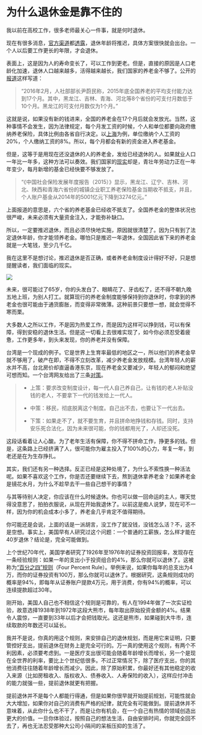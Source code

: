 # 为什么退休金是靠不住的

我以前在高校工作，很多老师最关心一件事，就是何时退休。

现在有很多消息，[官方渠道](http://www.chinanews.com/gn/2016/07-28/7953908.shtml)都[透露](http://politics.caijing.com.cn/20160717/4149486.shtml)，退休年龄将推迟，具体方案很快就会出台。一个人以后要工作更长的年限，才会退休。

表面上，这是因为人的寿命变长了，可以工作到更老。但是，直接的原因是人口老龄化加速，退休人口越来越多，活得越来越长，我们国家的养老金不够了。公开的[报道](http://www.weibo.com/ttarticle/p/show?id=2309404010130260791542)这样写道：

> “2016年2月，人社部部长尹蔚民称，2015年底全国养老的平均支付能力达到17个月。其中，黑龙江、吉林、青海、河北等8个省份的可支付月数低于10个月。黑龙江的可支付月数仅为1个月。”

这就是说，如果没有新的钱进来，全国的养老金在17个月后就会发放光。当然，这种事情不会发生，因为法律规定，每个月发工资的时候，个人和单位都要向政府缴纳养老保险，具体比例由各省自行决定。以[上海](http://www.yjbys.com/wage/243273.html)为例，单位缴纳个人工资的20%，个人缴纳工资的8%。所以，每个月都会有新的资金进入养老基金。

但是，这等于是用现在还没退休的人的养老金，发给已经退休的人。如果就业人口一年比一年多，这种方法可以奏效。我们国家的[现实](http://finance.sina.cn/2016-10-15/detail-ifxwvpar8107048.d.html?wm=3049_0015)却是，青壮年劳动力正在一年年变少，每月新增的基金已经快要不够发放了。

> “《中国社会保险发展年度报告（2015）》显示，黑龙江、辽宁、吉林、河北、陕西和青海六省份的城镇企业职工养老保险基金当期收不抵支，并且，个人账户基金从2014年的5001亿元下降到3274亿元。”

上面报道的意思是，六个省的养老基金已经收不抵支了。全国养老金的整体状况也很严峻，未来必须有大量资金注入，才能弥补缺口。

所以，一定要推迟退休，而且必须尽快地实施，原因就很清楚了。因为只有到了法定退休年龄，你才能领养老金。哪怕只是推迟一年退休，全国因此省下来的养老金就是一大笔钱，至少几千亿。

我在这里不是想讨论，推迟退休是否正确，或者养老金制度设计得好不好，只是想提醒读者，我们面临的现实。

![](http://www.ruanyifeng.com/blogimg/asset/2016/bg2016102301.jpg)

未来，很可能过了65岁，你的头发白了、眼睛花了、牙齿松了，还不得不朝九晚五地上班，为别人打工。就算现行的养老金制度能够保持到你退休时，你拿到的养老金也很可能由于通货膨胀，而变得非常微薄。这种前景只要想一想，就会觉得不寒而栗。

大多数人之所以工作，不是因为热爱工作，而是因为这样可以挣到钱，可以有保障，得到安稳的退休生活。但是这一切看上去很难实现了，如今你必须忍受着疲惫，工作更多年，到头来发现，你的养老并没有保障。

台湾是一个现成的例子。它是世界上生育率最低的地区之一，所以他们的养老金早就不够用了，破产在即，不得不立刻改革，减少养老金发放规模。台湾年轻人的薪水并不高，台北房价却直逼香港东京，现在养老金又要减少，年轻人的郁闷和绝望可想而知。一个台湾网友给出了三条[对策](https://www.ptt.cc/bbs/Gossiping/M.1485179627.A.D1B.html)。

> - 上策：要求改变制度设计，每一代人自己养自己，让有钱的老人补贴没钱的老人，不要拿下一代的钱发给上一代人。
>
> - 中策：移民，彻底脱离这个制度。自己出不去，也要让下一代出去。
>
> - 下策：如果走不了，就不要生育，并且拼命地挣钱和存钱。同时，支持安乐死合法化，因为未来很可能，你的钱都用光了，人却还没死。

这段话看着让人心酸。为了老年生活有保障，你不得不拼命工作，挣更多的钱。但是，这条路上已经挤满了人，很可能你为雇主投入了100%的心力，年复一年，到老还是在为生存挣扎。

其实，我们还有另一种选择。反正已经是这种处境了，为什么不索性换一种活法呢。如果不喜欢这个工作，你是否还要继续下去，熬到退休拿养老金？如果养老金是镜花水月，为什么不趁早去干一些自己想干的事情？

与其等待别人决定，你应该在什么时候退休。你也可以做一回命运的主人，哪天觉得没意思了，拍拍衣服说，从现在开始我退休了。以前这是痴人说梦，现在可不一样，因为你的机会成本小多了，养老金几乎肯定不值得期待。

你可能还是会说，上面的话是一派胡言，没工作了就没钱，没钱怎么活？不，这不是空想。事实上，美国早有人研究过这个问题：一个普通的工薪族，怎么样才能在40岁退休？结论是，完全可能做到。

上个世纪70年代，美国学者研究了1926年至1976年的证券投资回报率，发现存在一条经验规则：如果一年的支出小于投资组合的4%，那么你就可以退休了。这被称为[“百分之四”规则](https://www.bloomberg.com/features/2016-early-retirement/)（Four Percent Rule）。举例来说，如果你每年的总支出为4万，而你的证券投资有100万，那么你就可以退休了。根据研究，这条规则成功的概率是94%，即每年从证券账户提款4万元，用于消费，你有94%的概率，可以连续提款超过30年。

刚开始，美国人自己也不相信这个规则是可靠的，有人在1994年做了一次实证检验，故意选择1938年到1972年这段大熊市，每年取出原始投资金额的4%。结果令人震惊，一直要到33年以后才会把钱取光。这还是熊市，如果碰到大牛市，连续取款的年数还可以延长。

我并不是说，你真的用这个规则，来安排自己的退休规划，而是用它来证明，只要管控好支出，提前退休在财务上是完全可行的。万一真的使用这个规则，有两个不利因素，必须要考虑到。一是医疗支出很可能会随着年龄增长而增长，另一个是现在全世界的利率，要比上个世纪低很多。不过正常情况下，除了医疗支出，你的其他消费往往随着年龄增长而减少。因此，除了原始积累，你最好还有其他稳定的收入来源（比如房租收入、版权收入、债券收入、人寿保险的收入），这样应付冲击的能力就强一些，提前退休就更有把握。

提前退休并不是每个人都能行得通，但是如果你很早就开始提前规划，可能性就会大大增加，如果你对自己的消费有严格的纪律，就完全有可能做到。提前退休并不意味着，从此你什么也不干了，而是让你有机会，在一个自己有热情的领域创造出更大的价值。一旦你体验过，按照自己的想法生活，自由安排时间，你就完全回不去了，再也无法忍受那种大公司小隔间的呆板压抑的生活了。

